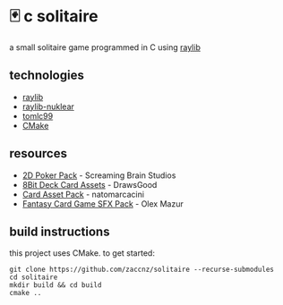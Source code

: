 # 🃏 c solitaire
  
a small solitaire game programmed in C using [raylib](https://www.raylib.com/)  

## technologies
- [raylib](https://github.com/raysan5/raylib)  
- [raylib-nuklear](https://github.com/RobLoach/raylib-nuklear)  
- [tomlc99](https://github.com/cktan/tomlc99)  
- [CMake](https://cmake.org/)  

## resources
- [2D Poker Pack](https://screamingbrainstudios.itch.io/poker-pack) - Screaming Brain Studios  
- [8Bit Deck Card Assets](https://drawsgood.itch.io/8bit-deck-card-assets) - DrawsGood
- [Card Asset Pack](https://natomarcacini.itch.io/card-asset-pack) - natomarcacini
- [Fantasy Card Game SFX Pack](https://olexmazur.itch.io/fantasy-card-game) - Olex Mazur  

## build instructions

this project uses CMake.  to get started:  
```
git clone https://github.com/zaccnz/solitaire --recurse-submodules
cd solitaire
mkdir build && cd build
cmake ..
```